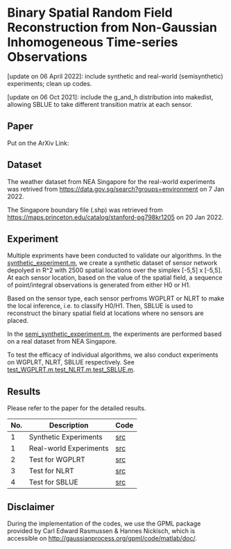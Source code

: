 # Binary Spatial Random Field Reconstruction from Non-Gaussian Inhomogeneous Time-series Observations
[update on 06 April 2022]: include synthetic and real-world (semisynthetic) experiments; clean up codes.

[update on 06 Oct 2021]: include the g_and_h distribution into makedist, allowing SBLUE to take different transition matrix at each sensor.

## Paper
Put on the ArXiv Link:


## Dataset 
The weather dataset from NEA Singapore for the real-world experiments was retrived from https://data.gov.sg/search?groups=environment on 7 Jan 2022.

The Singapore boundary file (.shp) was retrieved from https://maps.princeton.edu/catalog/stanford-pg798kr1205 on 20 Jan 2022.


## Experiment
Multiple expriments have been conducted to validate our algorithms. In the [synthetic_experiment.m][e01], we create a synthetic dataset of sensor network depolyed in R^2 with 2500 spatial locations over the simplex [-5,5] x [-5,5]. At each sensor location, based on the value of the spatial field, a sequence of point/integral observations is generated from either H0 or H1. 

Based on the sensor type, each sensor perfroms WGPLRT or NLRT to make the local inference, i.e. to classify H0/H1. Then, SBLUE is used to reconstruct the binary spatial field at locations where no sensors are placed.

In the [semi_synthetic_experiment.m][e02], the experiments are performed based on a real dataset from NEA Singapore.

To test the efficacy of individual algorithms, we also conduct experiments on WGPLRT, NLRT, SBLUE respectively. See [test_WGPLRT.m][e02],[test_NLRT.m][e03],[test_SBLUE.m][e04]. 

## Results
Please refer to the paper for the detailed results.

| No. | Description                                     | Code       |
| --- | ----------------------------------------------- | ---------- | 
| 1   | Synthetic Experiments                           | [src][e01] |
| 1   | Real-world Experiments                          | [src][e02] | 
| 2   | Test for WGPLRT                                 | [src][e03] | 
| 3   | Test for NLRT                                   | [src][e04] | 
| 4   | Test for SBLUE                                  | [src][e05] | 
 

[e01]: Experiment/SyntheticExperiment/synthetic_experiment.m
[e02]: Experiment/SemiSyntheticExperiment/semi_synthetic_experiment.m
[e03]: Experiment/test_WGPLRT.m
[e04]: Experiment/test_NLRT.m
[e05]: Experiment/test_SBLUE.m

## Disclaimer
During the implementation of the codes, we use the GPML package provided by Carl Edward Rasmussen & Hannes Nickisch, which is accessible on http://gaussianprocess.org/gpml/code/matlab/doc/.
